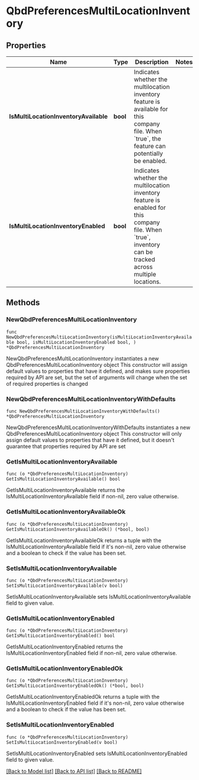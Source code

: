 # QbdPreferencesMultiLocationInventory

## Properties

Name | Type | Description | Notes
------------ | ------------- | ------------- | -------------
**IsMultiLocationInventoryAvailable** | **bool** | Indicates whether the multilocation inventory feature is available for this company file. When &#x60;true&#x60;, the feature can potentially be enabled. | 
**IsMultiLocationInventoryEnabled** | **bool** | Indicates whether the multilocation inventory feature is enabled for this company file. When &#x60;true&#x60;, inventory can be tracked across multiple locations. | 

## Methods

### NewQbdPreferencesMultiLocationInventory

`func NewQbdPreferencesMultiLocationInventory(isMultiLocationInventoryAvailable bool, isMultiLocationInventoryEnabled bool, ) *QbdPreferencesMultiLocationInventory`

NewQbdPreferencesMultiLocationInventory instantiates a new QbdPreferencesMultiLocationInventory object
This constructor will assign default values to properties that have it defined,
and makes sure properties required by API are set, but the set of arguments
will change when the set of required properties is changed

### NewQbdPreferencesMultiLocationInventoryWithDefaults

`func NewQbdPreferencesMultiLocationInventoryWithDefaults() *QbdPreferencesMultiLocationInventory`

NewQbdPreferencesMultiLocationInventoryWithDefaults instantiates a new QbdPreferencesMultiLocationInventory object
This constructor will only assign default values to properties that have it defined,
but it doesn't guarantee that properties required by API are set

### GetIsMultiLocationInventoryAvailable

`func (o *QbdPreferencesMultiLocationInventory) GetIsMultiLocationInventoryAvailable() bool`

GetIsMultiLocationInventoryAvailable returns the IsMultiLocationInventoryAvailable field if non-nil, zero value otherwise.

### GetIsMultiLocationInventoryAvailableOk

`func (o *QbdPreferencesMultiLocationInventory) GetIsMultiLocationInventoryAvailableOk() (*bool, bool)`

GetIsMultiLocationInventoryAvailableOk returns a tuple with the IsMultiLocationInventoryAvailable field if it's non-nil, zero value otherwise
and a boolean to check if the value has been set.

### SetIsMultiLocationInventoryAvailable

`func (o *QbdPreferencesMultiLocationInventory) SetIsMultiLocationInventoryAvailable(v bool)`

SetIsMultiLocationInventoryAvailable sets IsMultiLocationInventoryAvailable field to given value.


### GetIsMultiLocationInventoryEnabled

`func (o *QbdPreferencesMultiLocationInventory) GetIsMultiLocationInventoryEnabled() bool`

GetIsMultiLocationInventoryEnabled returns the IsMultiLocationInventoryEnabled field if non-nil, zero value otherwise.

### GetIsMultiLocationInventoryEnabledOk

`func (o *QbdPreferencesMultiLocationInventory) GetIsMultiLocationInventoryEnabledOk() (*bool, bool)`

GetIsMultiLocationInventoryEnabledOk returns a tuple with the IsMultiLocationInventoryEnabled field if it's non-nil, zero value otherwise
and a boolean to check if the value has been set.

### SetIsMultiLocationInventoryEnabled

`func (o *QbdPreferencesMultiLocationInventory) SetIsMultiLocationInventoryEnabled(v bool)`

SetIsMultiLocationInventoryEnabled sets IsMultiLocationInventoryEnabled field to given value.



[[Back to Model list]](../README.md#documentation-for-models) [[Back to API list]](../README.md#documentation-for-api-endpoints) [[Back to README]](../README.md)


